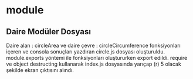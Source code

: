 # module

## Daire Modüler Dosyası

Daire alan : circleArea ve daire çevre : circleCircumference fonksiyonları içeren ve consola sonuçları yazdıran circle.js dosyası oluşturuldu.
module.exports yöntemi ile fonksiyonları oluştururken export edildi.
require ve object destructing kullanarak index.js dosyasında yarıçap (r) 5 olacak şekilde ekran çıktısını alındı.
